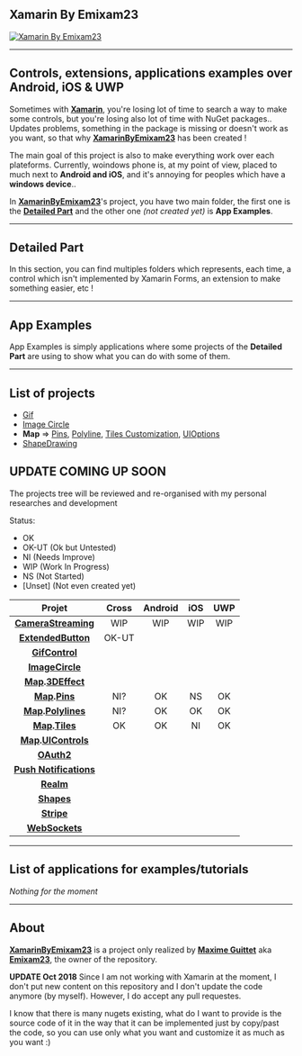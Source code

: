 ## Xamarin By Emixam23 ##

[![Xamarin By Emixam23][1]][1]

----------

## Controls, extensions, applications examples over Android, iOS & UWP

Sometimes with **[Xamarin][2]**, you're losing lot of time to search a way to make some controls, but you're losing also lot of time with NuGet packages.. Updates problems, something in the package is missing or doesn't work as you want, so that why **[XamarinByEmixam23][3]** has been  created !

The main goal of this project is also to make everything work over each plateforms. Currently, woindows phone is, at my point of view, placed to much next to **Android and iOS**, and it's annoying for peoples which have a **windows device**..

In **[XamarinByEmixam23][3]**'s project, you have two main folder, the first one is the **[Detailed Part][4]** and the other one *(not created yet)* is **App Examples**.


----------


## Detailed Part ##

In this section, you can find multiples folders which represents, each time, a control which isn't implemented by Xamarin Forms, an extension to make something easier, etc !

----------


## App Examples ##

App Examples is simply applications where some projects of the **Detailed Part** are using to show what you can do with some of them.

----------

## List of projects ##

- [Gif](https://github.com/Emixam23/XamarinByEmixam23/tree/master/Detailed%20Part/Controls/GifProject)
- [Image Circle](https://github.com/Emixam23/XamarinByEmixam23/tree/master/Detailed%20Part/Controls/ImageCircleProject)
- **Map** => [Pins](https://github.com/Emixam23/XamarinByEmixam23/tree/master/Detailed%20Part/Controls/Map/MapPinsProject), [Polyline](https://github.com/Emixam23/XamarinByEmixam23/tree/master/Detailed%20Part/Controls/Map/MapPolylineProject), [Tiles Customization](https://github.com/Emixam23/XamarinByEmixam23/tree/master/Detailed%20Part/Controls/Map/MapTileProject), [UIOptions](https://github.com/Emixam23/XamarinByEmixam23/tree/master/Detailed%20Part/Controls/Map/MapUIOptionsProject)
- [ShapeDrawing](https://github.com/Emixam23/XamarinByEmixam23/tree/master/Detailed%20Part/Controls/ShapeDrawingProject)

## UPDATE COMING UP SOON

The projects tree will be reviewed and re-organised with my personal researches and development

Status:
- OK
- OK-UT (Ok but Untested)  
- NI (Needs Improve)
- WIP (Work In Progress)
- NS (Not Started)
- [Unset] (Not even created yet)

Projet | Cross | Android  | iOS | UWP |
:-----:|:-----:|:--------:|:---:|:----:
**[CameraStreaming](https://github.com/Emixam23/POCs/tree/master/xamarin/CameraStreaming)** | WIP | WIP | WIP | WIP
**[ExtendedButton](https://github.com/Emixam23/XamarinByEmixam23/tree/master/Detailed%20Part/Controls/ButtonProject)** | OK-UT | | |
**[GifControl](https://github.com/Emixam23/POCs/tree/master/xamarin/GifControl)** | | | |
**[ImageCircle](https://github.com/Emixam23/POCs/tree/master/xamarin/ImageCircle)** | | | |
**[Map][7].[3DEffect](https://github.com/Emixam23/POCs/tree/master/xamarin/Map/3DEffect)** | | | |
**[Map][7].[Pins](https://github.com/Emixam23/POCs/tree/master/xamarin/Map/Pins)** | NI?| OK | NS | OK
**[Map][7].[Polylines](https://github.com/Emixam23/POCs/tree/master/xamarin/Map/Polylines)** | NI? | OK | OK | OK
**[Map][7].[Tiles](https://github.com/Emixam23/POCs/tree/master/xamarin/Map/Tiles)** | OK | OK | NI | OK
**[Map][7].[UIControls](https://github.com/Emixam23/POCs/tree/master/xamarin/Map/UIControls)** | | | |
**[OAuth2](https://github.com/Emixam23/POCs/tree/master/xamarin/OAuth2)** | | | |
**[Push Notifications](https://github.com/Emixam23/POCs/tree/master/xamarin/PushNotifications)** | | | |
**[Realm](https://github.com/Emixam23/POCs/tree/master/xamarin/Realm)** | | | |
**[Shapes](https://github.com/Emixam23/POCs/tree/master/xamarin/Shapes)** | | | |
**[Stripe](https://github.com/Emixam23/POCs/tree/master/xamarin/Stripe)** | | | |
**[WebSockets](https://github.com/Emixam23/POCs/tree/master/xamarin/Websockets)** | | | |

----------

## List of applications for examples/tutorials ##

*Nothing for the moment*

----------

## About ##

**[XamarinByEmixam23][3]** is a project only realized by **[Maxime Guittet][5]** aka **[Emixam23][6]**, the owner of the repository. 

**UPDATE Oct 2018**
Since I am not working with Xamarin at the moment, I don't put new content on this repository and I don't update the code anymore (by myself). However, I do accept any pull requestes.

I know that there is many nugets existing, what do I want to provide is the source code of it in the way that it can be implemented just by copy/past the code, so you can use only what you want and customize it as much as you want :)


  [1]: http://i.stack.imgur.com/sX1VN.png
  [2]: https://www.xamarin.com/
  [3]: https://github.com/Emixam23/XamarinByEmixam23
  [4]: https://github.com/Emixam23/XamarinByEmixam23/tree/master/Detailed%20Part
  [5]: https://fr.linkedin.com/in/maxime-guittet-75834690
  [6]: https://github.com/Emixam23
  [7]: https://github.com/Emixam23/XamarinByEmixam23/tree/master/Detailed%20Part/Controls/Map
